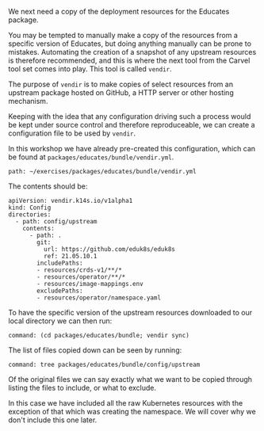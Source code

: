 We next need a copy of the deployment resources for the Educates package.

You may be tempted to manually make a copy of the resources from a specific
version of Educates, but doing anything manually can be prone to mistakes.
Automating the creation of a snapshot of any upstream resources is therefore
recommended, and this is where the next tool from the Carvel tool set comes
into play. This tool is called ``vendir``.

The purpose of ``vendir`` is to make copies of select resources from an
upstream package hosted on GitHub, a HTTP server or other hosting mechanism.

Keeping with the idea that any configuration driving such a process would be
kept under source control and therefore reproduceable, we can create a
configuration file to be used by ``vendir``.

In this workshop we have already pre-created this configuration, which can
be found at ``packages/educates/bundle/vendir.yml``.

```editor:open-file
path: ~/exercises/packages/educates/bundle/vendir.yml
```

The contents should be:

```
apiVersion: vendir.k14s.io/v1alpha1
kind: Config
directories:
  - path: config/upstream
    contents:
      - path: .
        git:
          url: https://github.com/eduk8s/eduk8s
          ref: 21.05.10.1
        includePaths:
        - resources/crds-v1/**/*
        - resources/operator/**/*
        - resources/image-mappings.env
        excludePaths:
        - resources/operator/namespace.yaml
```

To have the specific version of the upstream resources downloaded to our
local directory we can then run:

```terminal:execute
command: (cd packages/educates/bundle; vendir sync)
```

The list of files copied down can be seen by running:

```terminal:execute
command: tree packages/educates/bundle/config/upstream
```

Of the original files we can say exactly what we want to be copied through
listing the files to include, or what to exclude.

In this case we have included all the raw Kubernetes resources with the
exception of that which was creating the namespace. We will cover why we
don't include this one later.
